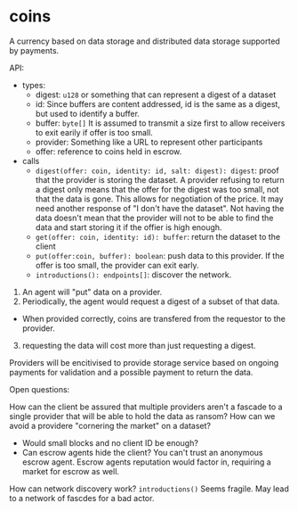 # coins
A currency based on data storage and distributed data storage supported by payments.

API:
* types: 
  * digest: ```u128``` or something that can represent a digest of a dataset
  * id: Since buffers are content addressed, id is the same as a digest, but used to identify a buffer.
  * buffer: ```byte[]``` It is assumed to transmit a size first to allow receivers to exit earily if offer is too small.
  * provider: Something like a URL to represent other participants
  * offer: reference to coins held in escrow.
* calls
  * ```digest(offer: coin, identity: id, salt: digest): digest```: proof that the provider is storing the dataset.  A provider refusing to return a digest only means that the offer for the digest was too small, not that the data is gone.  This allows for negotiation of the price.  It may need another response of "I don't have the dataset". Not having the data doesn't mean that the provider will not to be able to find the data and start storing it if the offier is high enough.
  * ```get(offer: coin, identity: id): buffer```: return the dataset to the client
  * ```put(offer:coin, buffer): boolean```: push data to this provider.  If the offer is too small, the provider can exit early.
  * ```introductions(): endpoints[]```: discover the network.

1. An agent will "put" data on a provider.
2. Periodically, the agent would request a digest of a subset of that data.
  * When provided correctly, coins are transfered from the requestor to the provider.
3. requesting the data will cost more than just requesting a digest.

Providers will be encitivised to provide storage service based on ongoing payments for validation and a possible payment to return the data.

Open questions:

How can the client be assured that multiple providers aren't a fascade to a single provider that will be able to hold the data as ransom?  How can we avoid a providere "cornering the market" on a dataset?  
* Would small blocks and no client ID be enough?
* Can escrow agents hide the client?  You can't trust an anonymous escrow agent.  Escrow agents reputation would factor in, requiring a market for escrow as well.

How can network discovery work?  ```introductions()``` Seems fragile.  May lead to a network of fascdes for a bad actor.
